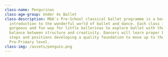 ```yaml
---
class-name: Pengurinas
class-age-group: Under 4s Ballet
class-description: MDA's Pre-School classical ballet programme is a beautiful
  introduction to the wonderful world of ballet and dance. Each class is a
  gorgeous and fun way for little ballerinas to explore ballet with the right
  balance between structure and creativity. Dancers will learn proper ballet
  steps and positions developing a quality foundation to move up to the
  Pre-Primary level.
class-img: /assets/penguin.png
---
```

